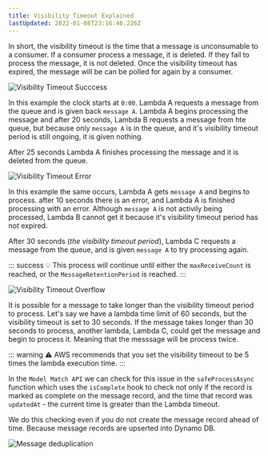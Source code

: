 ```yaml
--- 
title: Visibility Timeout Explained
lastUpdated: 2022-01-08T23:16:46.226Z
---
```


In short, the visibility timeout is the time that a message is unconsumable to a consumer. If a consumer process a message, it is deleted. If they fail to process the message, it is not deleted. Once the visibility timeout has expired, the message will be can be polled for again by a consumer.

![Visibility Timeout Succcess](/visability-timeout-success.png)

In this example the clock starts at `0:00`. Lambda A requests a message from the queue and is given back `message A`. Lambda A begins processing the message and after 20 seconds, Lambda B requests a message from hte queue, but because only `message A` is in the queue, and it's visibility timeout period is still ongoing, it is given nothing. 

After 25 seconds Lambda A finishes processing the message and it is deleted from the queue.

![Visibility Timeout Error](/visability-timeout-error.png)

In this example the same occurs, Lambda A gets `message A` and begins to process. after 10 seconds there is an error, and Lambda A is finished processing with an error. Although `message A` is not activily being processed, Lambda B cannot get it because it's visibility timeout period has not expired.

After 30 seconds (_the visibility timeout period_), Lambda C requests a message from the queue, and is given `message A` to try processing again.

::: success
💡 This process will continue until either the `maxReceiveCount` is reached, or the `MessageRetentionPeriod` is reached.
::: 

![Visibility Timeout Overflow](/visability-timeout-overflow.png)

It is possible for a message to take longer than the visibility timeout period to process. Let's say we have a lambda time limit of 60 seconds, but the visibility timeout is set to 30 seconds. If the message takes longer than 30 seconds to process, another lambda, Lambda C, could get the message and begin to process it. Meaning that the messsage will be process twice.

::: warning
:warning: AWS recommends that you set the visibility timeout to be 5 times the lambda execution time.
:::

In the `Model Match API` we can check for this issue in the `safeProcessAsync` function which uses the `isComplete` hook to check not only if the record is marked as complete on the message record, and the time that record was `updatedAt` - the current time is greater than the Lambda timeout.

We do this checking even if you do not create the message record ahead of time. Because message records are upserted into Dynamo DB.

![Message deduplication](/message-dedup.png)